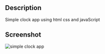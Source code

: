 ## Description

Simple clock app using html css and javaScript

## Screenshot

![simple clock app](assets/clock-app.png)